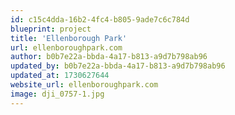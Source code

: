 ```yaml
---
id: c15c4dda-16b2-4fc4-b805-9ade7c6c784d
blueprint: project
title: 'Ellenborough Park'
url: ellenboroughpark.com
author: b0b7e22a-bbda-4a17-b813-a9d7b798ab96
updated_by: b0b7e22a-bbda-4a17-b813-a9d7b798ab96
updated_at: 1730627644
website_url: ellenboroughpark.com
image: dji_0757-1.jpg
---
```

